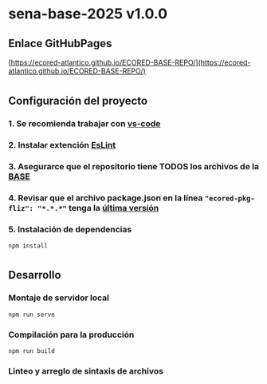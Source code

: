 # **sena-base-2025 v1.0.0**

## **Enlace GitHubPages**

[[https://ecored-atlantico.github.io/ECORED-BASE-REPO/](https://ecored-atlantico.github.io/ECORED-BASE-REPO/)
](https://ecored-atlantico.github.io/73311548_CF02_BUENAS_PRACTICAS_AGRICOLAS_PARA_EL_CULTIVO_DEL_PLATANO/#/)
#

## **Configuración del proyecto**

### 1. Se recomienda trabajar con [vs-code](https://code.visualstudio.com/)

### 2. Instalar extención [EsLint](https://marketplace.visualstudio.com/items?itemName=dbaeumer.vscode-eslint)

### 3. Asegurarce que el repositorio tiene TODOS los archivos de la [BASE](https://github.com/ECORED-SENA/ECORED-BASE-2021)

### 4. Revisar que el archivo package.json en la línea ``"ecored-pkg-fliz": "*.*.*"`` tenga la [última versión](https://www.npmjs.com/package/ecored-pkg-fliz)

### 5. Instalación de dependencias

```
npm install
```
#
## **Desarrollo**

### Montaje de servidor local

```
npm run serve
```

### Compilación para la producción

```
npm run build
```

### Linteo y arreglo de sintaxis de archivos

```
